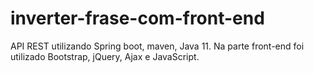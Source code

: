# inverter-frase-com-front-end
API REST utilizando Spring boot, maven, Java 11. Na parte front-end foi utilizado Bootstrap, jQuery, Ajax e JavaScript.
